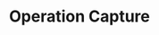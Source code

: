 ---
mission_id: capture
editorsChoice:
title: "Operation Capture"
authors: 
    - "Christoph Dobias"
date: 
filename: "capture.zip"
description: "One of Jabba´s smuggler ships is used to transport the Plans of the Death Star to the Secbase (a  trick maneuver). Your mission is it to infiltrate Jabba´s ship through a cargo pod and get to your ship which was captured by Jabba. During this you must find the Plans of the Death Star and put a tracking device on one of the ships to follow Jabba to the Secret Base."
levelReplaced:	SECBASE
difficulty: yes
bm:	yes
fme: yes
wax: yes
three_do: yes
voc: no
gmd: no
vue: no
lfd: no
base: "New level from scratch" 
editors: "Dark Forge, INFEdit"

---